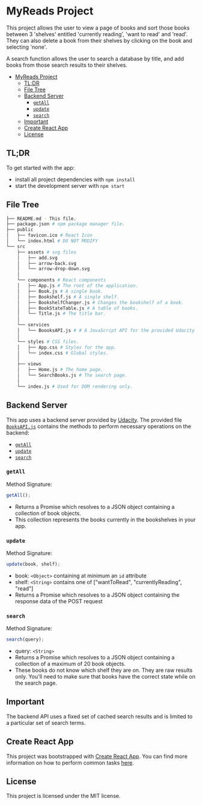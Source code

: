 # MyReads Project

This project allows the user to view a page of books and sort those books between 3 'shelves' entitled 'currently reading', 'want to read' and 'read'. They can also delete a book from their shelves by clicking on the book and selecting 'none'.

A search function allows the user to search a database by title, and add books from those search results to their shelves.

- [MyReads Project](#myreads-project)
  - [TL;DR](#tldr)
  - [File Tree](#file-tree)
  - [Backend Server](#backend-server)
    - [`getAll`](#getall)
    - [`update`](#update)
    - [`search`](#search)
  - [Important](#important)
  - [Create React App](#create-react-app)
  - [License](#license)

## TL;DR

To get started with the app:

- install all project dependencies with `npm install`
- start the development server with `npm start`

## File Tree

```bash
├── README.md - This file.
├── package.json # npm package manager file.
├── public
│   ├── favicon.ico # React Icon
│   └── index.html # DO NOT MODIFY
└── src
    ├── assets # svg files
    │   ├── add.svg
    │   ├── arrow-back.svg
    │   └── arrow-drop-down.svg
    │
    └── components # React components
    │   ├── App.js # The root of the application.
    │   ├── Book.js # A single book.
    │   ├── Bookshelf.js # A single shelf.
    │   ├── BookshelfChanger.js # Changes the bookshelf of a book.
    │   ├── BookStateTable.js # A table of books.
    │   └── Title.js # The title bar.
    │
    └── services
    │   └── BoooksAPI.js # # A JavaScript API for the provided Udacity backend. Instructions for methods below.
    │
    └── styles # CSS files.
    │   ├── App.css # Styles for the app.
    │   └── index.css # Global styles.
    │
    ├── views
    │   ├── Home.js # The home page.
    │   └── SearchBooks.js # The search page.
    │
    └── index.js # Used for DOM rendering only.
```

## Backend Server

This app uses a backend server provided by [Udacity](https://udacity.com). The provided file [`BooksAPI.js`](src/BooksAPI.js) contains the methods to perform necessary operations on the backend:

- [`getAll`](#getall)
- [`update`](#update)
- [`search`](#search)

### `getAll`

Method Signature:

```js
getAll();
```

- Returns a Promise which resolves to a JSON object containing a collection of book objects.
- This collection represents the books currently in the bookshelves in your app.

### `update`

Method Signature:

```js
update(book, shelf);
```

- book: `<Object>` containing at minimum an `id` attribute
- shelf: `<String>` contains one of ["wantToRead", "currentlyReading", "read"]
- Returns a Promise which resolves to a JSON object containing the response data of the POST request

### `search`

Method Signature:

```js
search(query);
```

- query: `<String>`
- Returns a Promise which resolves to a JSON object containing a collection of a maximum of 20 book objects.
- These books do not know which shelf they are on. They are raw results only. You'll need to make sure that books have the correct state while on the search page.

## Important

The backend API uses a fixed set of cached search results and is limited to a particular set of search terms.

## Create React App

This project was bootstrapped with [Create React App](https://github.com/facebook/create-react-app). You can find more information on how to perform common tasks [here](https://github.com/facebook/create-react-app/blob/main/packages/cra-template/template/README.md).

## License

This project is licensed under the MIT license.
